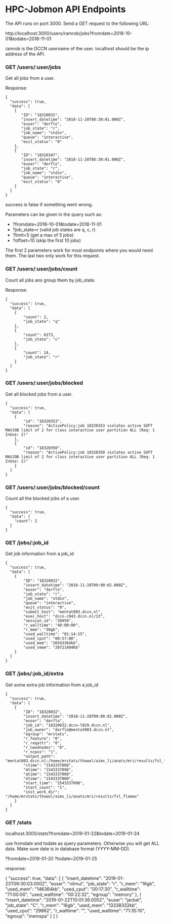 # HPC-Jobmon API Endpoints

The API runs on port 3000.
Send a GET request to the following URL:

http://localhost:3000/users/ramrob/jobs?fromdate=2018-10-01&todate=2018-11-01

ramrob is the DCCN username of the user. localhost should be the ip address of the API.

### GET /users/:user/jobs

Get all jobs from a user.

Response:

    {
      "success": true,
      "data": [
        {
           "ID": "18320032",
           "insert_datetime": "2018-11-28T08:30:01.000Z",
           "euser": "dorflo",
           "job_state": "r",
           "job_name": "stdin",
           "queue": "interactive",
           "exit_status": "0"
        },
        {
           "ID": "18320347",
           "insert_datetime": "2018-11-28T08:30:01.000Z",
           "euser": "dorflo",
           "job_state": "r",
           "job_name": "stdin",
           "queue": "interactive",
           "exit_status": "0"
        }
      ]
    }

success is false if something went wrong.

Parameters can be given in the query such as:

- ?fromdate=2018-10-01&todate=2018-11-01
- ?job_state=r (valid job states are q, c, r)
- ?limit=5 (get a max of 5 jobs)
- ?offset=10 (skip the first 10 jobs)

The first 2 parameters work for most endpoints where you would need them. The last two only work for this request.


### GET /users/:user/jobs/count

Count all jobs ans group them by job_state.

Response:

    {
      "success": true,
      "data": [
        {
            "count": 2,
            "job_state": "q"
        },
        {
            "count": 6273,
            "job_state": "c"
        },
        {
            "count": 14,
            "job_state": "r"
        }
      ]
    }


### GET /users/:user/jobs/blocked

Get all blocked jobs from a user.

    {
      "success": true,
      "data": [
        {
            "id": "18320353",
            "reason": "ActivePolicy:job 18320353 violates active SOFT MAXJOB limit of 2 for class interactive user partition ALL (Req: 1  InUse: 2)"
        },
        {
            "id": "18320350",
            "reason": "ActivePolicy:job 18320350 violates active SOFT MAXJOB limit of 2 for class interactive user partition ALL (Req: 1  InUse: 2)"
        }
      ]
    }

### GET /users/:user/jobs/blocked/count

Count all the blocked jobs of a user.

    {
      "success": true,
      "data": {
        "count": 2
      }
    }


### GET /jobs/:job_id

Get job information from a job_id

    {
      "success": true,
      "data": [
        {
            "ID": "18320032",
            "insert_datetime": "2018-11-28T09:00:02.000Z",
            "euser": "dorflo",
            "job_state": "r",
            "job_name": "stdin",
            "queue": "interactive",
            "exit_status": "0",
            "submit_host": "mentat003.dccn.nl",
            "exec_host": "dccn-c043.dccn.nl/13",
            "session_id": "20959",
            "r_walltime": "48:00:00",
            "r_mem": "30gb",
            "used_walltime": "01:14:15",
            "used_cput": "00:57:00",
            "used_mem": "26543364kb",
            "used_vmem": "28721404kb"
        }
      ]
    }

### GET /jobs/:job_id/extra

Get some extra job information from a job_id

    {
      "success": true,
      "data": [
        {
            "ID": "18320032",
            "insert_datetime": "2018-11-28T09:00:02.000Z",
            "euser": "dorflo",
            "job_id": "18320032.dccn-l029.dccn.nl",
            "job_owner": "dorflo@mentat003.dccn.nl",
            "egroup": "mrstats",
            "r_feature": "0",
            "r_reqattr": "0",
            "r_neednodes": "0",
            "r_ncpus": "1",
            "output_path": "mentat003.dccn.nl:/home/mrstats/thowol/aims_li/anats/mri/results/fsl_flameo/stdin.o18320032",
            "ctime": "1543337060",
            "mtime": "1543337098",
            "qtime": "1543337060",
            "etime": "1543337060",
            "start_time": "1543337098",
            "start_count": "1",
            "init_work_dir": "/home/mrstats/thowol/aims_li/anats/mri/results/fsl_flameo"
        }
      ]
    }

    
### GET /stats

localhost:3000/stats?fromdate=2019-01-22&todate=2019-01-24

use fromdate and todate as query parameters.
Otherwise you will get ALL data. Make sure date is in database format (YYYY-MM-DD).

?fromdate=2019-01-20
?todate=2019-01-25

response:

{
  "success": true,
  "data": [
    {
      "insert_datetime": "2019-01-23T09:30:03.000Z",
      "euser": "nilmul",
      "job_state": "r",
      "r_mem": "16gb",
      "used_mem": "146364kb",
      "used_cput": "00:17:30",
      "r_walltime": "71:00:00",
      "used_walltime": "00:22:32",
      "egroup": "memory"
    },
    {
      "insert_datetime": "2019-01-22T10:01:36.000Z",
      "euser": "jacbel",
      "job_state": "C",
      "r_mem": "16gb",
      "used_mem": "13338332kb",
      "used_cput": "29862",
      "r_walltime": "",
      "used_walltime": "71:35:10",
      "egroup": "memspa"
    }
  ]
}